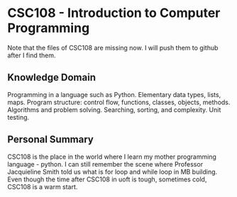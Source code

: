 # CSC108 - Introduction to Computer Programming
Note that the files of CSC108 are missing now. I will push them to github after I find them.

## Knowledge Domain
Programming in a language such as Python. Elementary data types, lists, maps. Program structure: control flow, functions, classes, objects, methods. Algorithms and problem solving. Searching, sorting, and complexity. Unit testing.

## Personal Summary
CSC108 is the place in the world where I learn my mother programming language - python. 
I can still remember the scene where Professor Jacquieline Smith told us what is for loop and while loop in MB building. Even though the time after CSC108 in uoft is tough, sometimes cold, CSC108 is a warm start.
